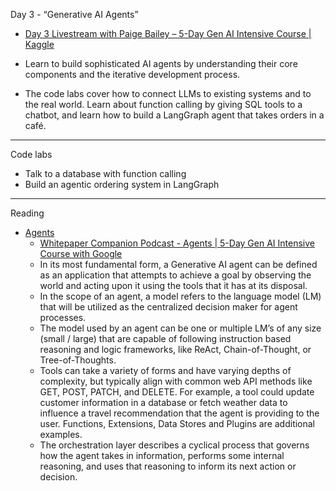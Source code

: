 Day 3 - “Generative AI Agents”

* [Day 3 Livestream with Paige Bailey – 5-Day Gen AI Intensive Course | Kaggle](https://www.youtube.com/live/HQUtMWoTAD4?si=wpuex_e8mKkBtatA)

* Learn to build sophisticated AI agents by understanding their core components and the iterative development process.

* The code labs cover how to connect LLMs to existing systems and to the real world. Learn about function calling by giving SQL tools to a      chatbot, and learn how to build a LangGraph agent that takes orders in a café.

- - - -

Code labs
* Talk to a database with function calling
* Build an agentic ordering system in LangGraph

- - - -

Reading
* [Agents](https://www.kaggle.com/whitepaper-agents)
  * [Whitepaper Companion Podcast - Agents | 5-Day Gen AI Intensive Course with Google](https://youtu.be/H4gZd4BCrDQ?si=L-11Mj9PdYYQKoao)
  * In its most fundamental form, a Generative AI agent can be defined as an application that
    attempts to achieve a goal by observing the world and acting upon it using the tools that it
    has at its disposal.
  * In the scope of an agent, a model refers to the language model (LM) that will be utilized as
    the centralized decision maker for agent processes.
  * The model used by an agent can be one or multiple LM’s of any size (small / large) that are capable of following instruction based
    reasoning and logic frameworks, like ReAct, Chain-of-Thought, or Tree-of-Thoughts.
  * Tools can take a variety of forms and have varying depths of complexity, but typically align with common web API methods like GET, POST,
    PATCH, and DELETE. For example, a tool could update customer information in a database or fetch weather data to influence a travel
    recommendation that the agent is providing to the user. Functions, Extensions, Data Stores and Plugins are additional examples.
  * The orchestration layer describes a cyclical process that governs how the agent takes in
    information, performs some internal reasoning, and uses that reasoning to inform its next
    action or decision.
